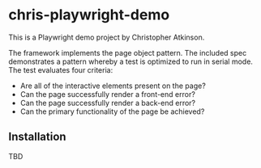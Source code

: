 # chris-playwright-demo

This is a Playwright demo project by Christopher Atkinson.

The framework implements the page object pattern. The included spec demonstrates a pattern whereby a test is optimized to run in serial mode. The test evaluates four criteria:
* Are all of the interactive elements present on the page?
* Can the page successfully render a front-end error?
* Can the page successfully render a back-end error?
* Can the primary functionality of the page be achieved?

## Installation

TBD